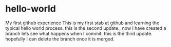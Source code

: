 # hello-world
My first github experience
This is my first stab at github and learning the typical hello world process.
this is the second update., now I have created a branch lets see what happens when I commit.
this is the third update. hopefully I can delete the branch once it is merged.
